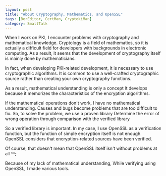 ```yaml
---
layout: post
title: "About Cryptography, Mathematics, and OpenSSL"
tags: [BerEditor, CertMan, CryptokiMan]
category: SmallTalk
---
```

When I work on PKI, I encounter problems with cryptography and mathematical knowledge.
Cryptology is a field of mathematics, so it is actually a difficult field for developers with backgrounds in electronic computing.
As a result, it seems that the development of cryptography itself is mainly done by mathematicians.
 
In fact, when developing PKI-related development, it is necessary to use cryptographic algorithms.
It is common to use a well-crafted cryptographic source rather than creating your own cryptography functions.

As a result, mathematical understanding is only a concept
It develops because it memorizes the characteristics of the encryption algorithms.
 
If the mathematical operations don't work, I have no mathematical understanding.
Causes and bugs become problems that are too difficult to fix.
So, to solve the problem, we use a proven library
Determine the error of wrong operation through comparison with the verified library

So a verified library is important.
In my case, I use OpenSSL as a verification function, but the function of simple encryption itself is not enough.
OpenSSL considers that encryption-related sources have been verified.

Of course, that doesn't mean that OpenSSL itself isn't without problems at all ^^;

Because of my lack of mathematical understanding,
While verifying using OpenSSL, I made various tools.
